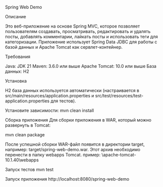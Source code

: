 Spring Web Demo

Описание

Это веб-приложение на основе Spring MVC, которое позволяет пользователям создавать, просматривать, редактировать и удалять посты, 
добавлять комментарии, лайкать посты и использовать теги для категоризации. 
Приложение использует Spring Data JDBC для работы с базой данных и Apache Tomcat как сервлет-контейнер.

Требования

Java: JDK 21 
Maven: 3.6.0 или выше
Apache Tomcat: 10.0 или выше
База данных: H2

Установка

H2 база данных используется автоматически (настраивается в
src/main/resources/application.properties и
src/test/resources/test-application.properties для тестов).


Установите зависимости:
mvn clean install


Сборка приложения
Для сборки приложения в WAR, который можно развернуть в Tomcat:

mvn clean package

После успешной сборки WAR-файл появится в директории target, например: target/spring-web-demo.war.
Этот архив необходимо перенести в папку webapps Tomcat. пример: \apache-tomcat-10.1.40\webapps

Запуск тестов
mvn test

Запуск приложения
http://localhost:8080/spring-web-demo